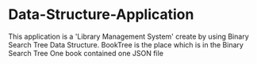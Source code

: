 # Data-Structure-Application
This application is a 'Library Management System' create by using Binary Search Tree Data Structure. 
BookTree is the place which is in the Binary Search Tree One book contained one JSON file
